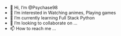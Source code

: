 - 👋 Hi, I’m @Psychase98
- 👀 I’m interested in Watching animes, Playing games
- 🌱 I’m currently learning Full Stack Python 
- 💞️ I’m looking to collaborate on ...
- 📫 How to reach me ...

<!---
Psychase98/Psychase98 is a ✨ special ✨ repository because its `README.md` (this file) appears on your GitHub profile.
You can click the Preview link to take a look at your changes.
--->
